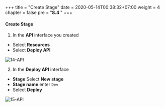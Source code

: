 +++
title = "Create Stage"
date = 2020-05-14T00:38:32+07:00
weight = 4
chapter = false
pre = "<b>8.4 </b>"
+++

#### Create Stage

1. In the **API** interface you created

- Select **Resources**
- Select **Deploy API**

![14-API](/images/9/9-api-14.png?width=90pc)

2. In the **Deploy API** interface

- **Stage** Select **New stage**
- **Stage name** enter `Dev`
- Select **Deploy**

![15-API](/images/9/9-api-15.png?width=90pc)
